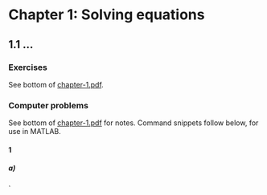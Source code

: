 # Chapter 1: Solving equations
## 1.1 ...
### Exercises
See bottom of [chapter-1.pdf](chapter-1.pdf).
### Computer problems
See bottom of [chapter-1.pdf](chapter-1.pdf) for notes. Command snippets follow below, for use in MATLAB. 

#### 1
##### a)
`